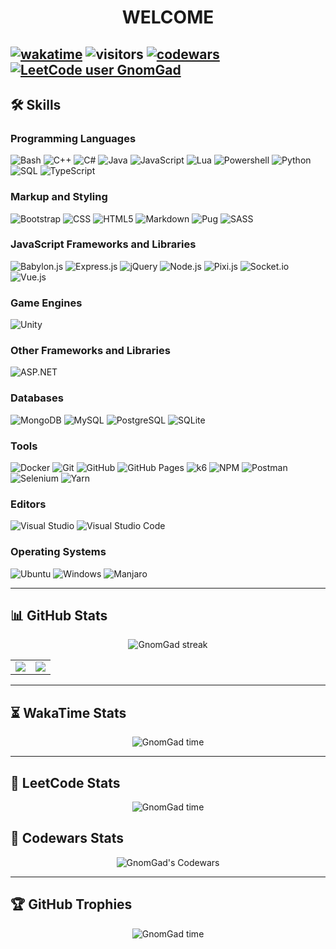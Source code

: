 <h1 align="center">WELCOME</h1> 

[![wakatime](https://wakatime.com/badge/user/acd4725e-5655-414f-9ef4-0a588103f102.svg)](https://wakatime.com/@acd4725e-5655-414f-9ef4-0a588103f102)
![visitors](https://visitor-badge.laobi.icu/badge?page_id=GnomGad.GnomGad)
[![codewars](https://www.codewars.com/users/GnomGad/badges/micro)](https://www.codewars.com/users/GnomGad)
[![LeetCode user GnomGad](https://img.shields.io/badge/dynamic/json?style=flat&labelColor=black&color=%23ffa116&label=Ranking&query=ranking&url=https%3A%2F%2Fleetcode-badge.vercel.app%2Fapi%2Fusers%2FGnomGad&logo=leetcode&logoColor=yellow)](https://leetcode.com/GnomGad/)
---
## 🛠️ Skills
### Programming Languages
![Bash](https://img.shields.io/badge/Bash-%234EAA25.svg?style=flat&logo=gnubash&logoColor=white)
![C++](https://img.shields.io/badge/C%2B%2B-%2300599C.svg?style=flat&logo=c%2B%2B&logoColor=white)
![C#](https://img.shields.io/badge/C%23-%23239120.svg?style=flat&logo=c-sharp&logoColor=white)
![Java](https://img.shields.io/badge/Java-%23ED8B00.svg?style=flat&logo=java&logoColor=white)
![JavaScript](https://img.shields.io/badge/JavaScript-%23F7DF1E.svg?style=flat&logo=javascript&logoColor=black)
![Lua](https://img.shields.io/badge/Lua-%232C2D72.svg?style=flat&logo=lua&logoColor=white)
![Powershell](https://img.shields.io/badge/Powershell-%235391FE.svg?style=flat&logo=powershell&logoColor=white)
![Python](https://img.shields.io/badge/Python-%233776AB.svg?style=flat&logo=python&logoColor=white)
![SQL](https://img.shields.io/badge/SQL-%2300C4CC.svg?style=flat&logo=sqlite&logoColor=white)
![TypeScript](https://img.shields.io/badge/TypeScript-%23007ACC.svg?style=flat&logo=typescript&logoColor=white)

### Markup and Styling
![Bootstrap](https://img.shields.io/badge/Bootstrap-%23563D7C.svg?style=flat&logo=bootstrap&logoColor=white)
![CSS](https://img.shields.io/badge/CSS-%231572B6.svg?style=flat&logo=css3&logoColor=white)
![HTML5](https://img.shields.io/badge/HTML5-%23E34F26.svg?style=flat&logo=html5&logoColor=white)
![Markdown](https://img.shields.io/badge/Markdown-%23000000.svg?style=flat&logo=markdown&logoColor=white)
![Pug](https://img.shields.io/badge/Pug-%23A86454.svg?style=flat&logo=pug&logoColor=white)
![SASS](https://img.shields.io/badge/SASS-%23CC6699.svg?style=flat&logo=sass&logoColor=white)

### JavaScript Frameworks and Libraries
![Babylon.js](https://img.shields.io/badge/Babylon.js-%23F05A22.svg?style=flat&logo=babylonjs&logoColor=white)
![Express.js](https://img.shields.io/badge/Express.js-%23000000.svg?style=flat&logo=express&logoColor=white)
![jQuery](https://img.shields.io/badge/jQuery-%230769AD.svg?style=flat&logo=jquery&logoColor=white)
![Node.js](https://img.shields.io/badge/Node.js-%23339933.svg?style=flat&logo=nodedotjs&logoColor=white)
![Pixi.js](https://img.shields.io/badge/Pixi.js-%238F33A3.svg?style=flat&logo=pixijs&logoColor=white)
![Socket.io](https://img.shields.io/badge/Socket.io-%23010101.svg?style=flat&logo=socketdotio&logoColor=white)
![Vue.js](https://img.shields.io/badge/Vue.js-%234FC08D.svg?style=flat&logo=vuedotjs&logoColor=white)

### Game Engines
![Unity](https://img.shields.io/badge/Unity-%23000000.svg?style=flat&logo=unity&logoColor=white)

### Other Frameworks and Libraries
![ASP.NET](https://img.shields.io/badge/ASP.NET-%235C2D91.svg?style=flat&logo=dot-net&logoColor=white)

### Databases
![MongoDB](https://img.shields.io/badge/MongoDB-%2347A248.svg?style=flat&logo=mongodb&logoColor=white)
![MySQL](https://img.shields.io/badge/MySQL-%234479A1.svg?style=flat&logo=mysql&logoColor=white)
![PostgreSQL](https://img.shields.io/badge/PostgreSQL-%23336791.svg?style=flat&logo=postgresql&logoColor=white)
![SQLite](https://img.shields.io/badge/SQLite-%23003B57.svg?style=flat&logo=sqlite&logoColor=white)

### Tools
![Docker](https://img.shields.io/badge/Docker-%232496ED.svg?style=flat&logo=docker&logoColor=white)
![Git](https://img.shields.io/badge/Git-%23F05032.svg?style=flat&logo=git&logoColor=white)
![GitHub](https://img.shields.io/badge/GitHub-%23181717.svg?style=flat&logo=github&logoColor=white)
![GitHub Pages](https://img.shields.io/badge/GitHub_Pages-%23000000.svg?style=flat&logo=github&logoColor=white)
![k6](https://img.shields.io/badge/k6-%2300BDAE.svg?style=flat&logo=k6&logoColor=white)
![NPM](https://img.shields.io/badge/NPM-%23CB3837.svg?style=flat&logo=npm&logoColor=white)
![Postman](https://img.shields.io/badge/Postman-%23FF6C37.svg?style=flat&logo=postman&logoColor=white)
![Selenium](https://img.shields.io/badge/Selenium-%2343B02A.svg?style=flat&logo=selenium&logoColor=white)
![Yarn](https://img.shields.io/badge/Yarn-%232C8EBB.svg?style=flat&logo=yarn&logoColor=white)

### Editors
![Visual Studio](https://img.shields.io/badge/Visual_Studio-%235C2D91.svg?style=flat&logo=visualstudio&logoColor=white)
![Visual Studio Code](https://img.shields.io/badge/Visual_Studio_Code-%230078D7.svg?style=flat&logo=visualstudiocode&logoColor=white)

### Operating Systems
![Ubuntu](https://img.shields.io/badge/Ubuntu-%23E95420.svg?style=flat&logo=ubuntu&logoColor=white)
![Windows](https://img.shields.io/badge/Windows-%230078D6.svg?style=flat&logo=windows&logoColor=white)
![Manjaro](https://img.shields.io/badge/Manjaro-%2335BF5C.svg?style=flat&logo=manjaro&logoColor=white)


---
## 📊 GitHub Stats

<p align="center">
  <img title="🔥 Get streak stats for your profile at git.io/streak-stats" alt="GnomGad streak" src="https://github-readme-streak-stats.herokuapp.com/?user=GnomGad&theme=radical&hide_border=true" />
</p>

<table border="0" align="center">
<tr border="0">
<td width="50%" align="center">

  <img align="center" src="https://github-readme-stats.vercel.app/api?username=GnomGad&theme=radical&show_icons=true&count_private=true" />

</td>

<td width="50%" align="center">

  <img align="center" src="https://github-readme-stats.vercel.app/api/top-langs/?username=GnomGad&layout=compact&theme=radical"/>

</td>
</tr>
</table>


---
## ⏳ WakaTime Stats

<p align="center">
  <img alt="GnomGad time"
  src="https://github-readme-stats.vercel.app/api/wakatime?username=GnomGad&theme=radical"
  > 
</p>

---

## 🥇 LeetCode Stats

<p align="center">
  <img alt="GnomGad time"
  src="https://leetcard.jacoblin.cool/GnomGad?theme=dark&font=Source%20Code%20Prol"
  > 
</p>

## 🥋 Codewars Stats

<p align="center">
  <img alt="GnomGad's Codewars" src="https://www.codewars.com/users/GnomGad/badges/large">
</p>

---

## 🏆 GitHub Trophies

<p align="center">
  <img alt="GnomGad time"
  src="https://github-profile-trophy.vercel.app/?username=GnomGad&theme=radical"
  > 
</p>